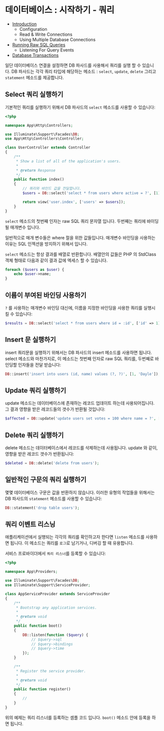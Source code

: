 # 데이터베이스 : 시작하기 - 쿼리

- [Introduction](./index)
    - Configuration
    - Read & Write Connections
    - Using Multiple Database Connections
- [Running Raw SQL Queries](./queries)
    - Listening For Query Events
- [Database Transactions](./transactions)

일단 데이터베이스 연결을 설정하면 DB 파사드를 사용해서 쿼리를 실행 할 수 있습니다. 
DB 파사드는 각각 쿼리 타입에 해당하는 메소드 : `select`, `update`, `delete` 그리고 `statement` 메소드를 제공합니다.

## Select 쿼리 실행하기
기본적인 쿼리를 실행하기 위해서 DB 파사드의 `select` 메소드를 사용할 수 있습니다:

```php
<?php

namespace App\Http\Controllers;

use Illuminate\Support\Facades\DB;
use App\Http\Controllers\Controller;

class UserController extends Controller
{
    /**
     * Show a list of all of the application's users.
     *
     * @return Response
     */
    public function index()
    {
        // 쿼리와 바인드 값을 전달합니다.
        $users = DB::select('select * from users where active = ?', [1]);

        return view('user.index', ['users' => $users]);
    }
}
```

`select` 메소드의 첫번째 인자는 raw SQL 쿼리 문자열 입니다.
두번째는 쿼리에 바이딩될 매개변수 입니다. 

일반적으로 매개 변수들은 where 절을 위한 값들입니다. 
매개변수 바인딩을 사용하는 이유는 SQL 인젝션을 방지하기 위해서 입니다.

`select` 메소드는 항상 결과를 배열로 반환합니다. 
배열안의 값들은 PHP 의 StdClass 객체 형태로 다음과 같이 결과 값에 엑세스 할 수 있습니다.

```php
foreach ($users as $user) {
    echo $user->name;
}
```

## 이름이 부여된 바인딩 사용하기
`?` 를 사용하는 매개변수 바인딩 대신에, 
이름을 지정한 바인딩을 사용한 쿼리를 실행시킬 수 있습니다:

```php
$results = DB::select('select * from users where id = :id', ['id' => 1]);
```


## Insert 문 실행하기
insert 쿼리문을 실행하기 위해서는 DB 파사드의 insert 메소드를 사용하면 됩니다. 
select 메소드와 마찬가지로, 이 메소드는 첫번째 인자로 raw SQL 쿼리를, 두번째로 바인딩할 인자들을 전달 받습니다:

```php
DB::insert('insert into users (id, name) values (?, ?)', [1, 'Dayle']);
```

## Update 쿼리 실행하기
update 메소드는 데이터베이스에 존재하는 레코드 업데이트 하는데 사용되어집니다. 
그 결과 영향을 받은 레코드들의 갯수가 반환될 것입니다:

```php
$affected = DB::update('update users set votes = 100 where name = ?', ['John']);
```


## Delete 쿼리 실행하기
delete 메소드는 데이터베이스에서 레코드를 삭제하는데 사용됩니다. 
update 와 같이, 영향을 받은 레코드 갯수가 반환됩니다:

```php
$deleted = DB::delete('delete from users');
```

## 일반적인 구문의 쿼리 실행하기
몇몇 데이터베이스 구문은 값을 반환하지 않습니다. 
이러한 유형의 작업들을 위해서는 DB 파사드의 `statement` 메소드를 사용할 수 있습니다:

```php
DB::statement('drop table users');
```

## 쿼리 이벤트 리스닝
애플리케이션에서 실행되는 각각의 쿼리를 확인하고자 한다면 `listen` 메소드를 사용하면 됩니다. 
이 메소드는 쿼리를 `로그`로 남기거나, 디버깅 할 때 유용합니다.

서비스 프로바이더에서 `쿼리 리스너`를 등록할 수 있습니다:

```php
<?php

namespace App\Providers;

use Illuminate\Support\Facades\DB;
use Illuminate\Support\ServiceProvider;

class AppServiceProvider extends ServiceProvider
{
    /**
     * Bootstrap any application services.
     *
     * @return void
     */
    public function boot()
    {
        DB::listen(function ($query) {
            // $query->sql
            // $query->bindings
            // $query->time
        });
    }

    /**
     * Register the service provider.
     *
     * @return void
     */
    public function register()
    {
        //
    }
}
```

위의 예제는 쿼리 리스너를 등록하는 셈플 코드 입니다. `boot()` 메소드 안에 등록을 하면 됩니다.
